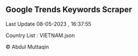 

## Google Trends Keywords Scraper 
 
Last Update 08-05-2023 , 16:37:55

Country List :
VIETNAM.json



© Abdul Muttaqin 
